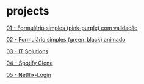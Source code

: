 # projects

<a href="https://mateusskv9.github.io/projects/Simple_Login_1 - Pink_Purple/">01 - Formulário simples (pink-purple) com validação</a>

<a href="https://mateusskv9.github.io/projects/Simple_Login_2 - Green_Black/">02 - Formulário simples (green_black) animado</a>

<a href="https://mateusskv9.github.io/projects/IT-Solutions/">03 - IT Solutions</a>

<a href="https://mateusskv9.github.io/projects/Spotify-Clone/">04 - Spotify Clone</a>

<a href="https://mateusskv9.github.io/Netflix-Login/">05 - Netflix-Login</a>